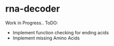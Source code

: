 # rna-decoder
Work in Progress..
ToDO:
  - Implement function checking for ending acids
  - Implement missing Amino Acids
